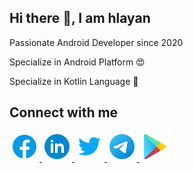## Hi there 👋, I am hlayan

Passionate Android Developer since 2020

Specialize in Android Platform 😍

Specialize in Kotlin Language 🥰

## Connect with me

<a href="https://www.facebook.com/hlayan.fb">
  <img alt="Facebook" src="https://github.com/hlayan/hlayan/blob/main/connect-with-me-icons/icons8-facebook.svg" width=48" height="48">
</a>

<a href="https://www.linkedin.com/in/hlayan">
  <img alt="LinkedIn" src="https://github.com/hlayan/hlayan/blob/main/connect-with-me-icons/icons8-linkedin-circled.svg" width=48" height="48">
</a>

<a href="https://twitter.com/hlayan_tt">
  <img alt="Twitter" src="https://github.com/hlayan/hlayan/blob/main/connect-with-me-icons/icons8-twitter.svg" width=48" height="48">
</a>

<a href="https://t.me/hlayan_tg">
  <img alt="Telegram" src="https://github.com/hlayan/hlayan/blob/main/connect-with-me-icons/icons8-telegram-app.svg" width=48" height="48">
</a>

<a href="https://play.google.com/store/apps/dev?id=4979257576048559572">
  <img alt="GooglePlay" src="https://github.com/hlayan/hlayan/blob/main/connect-with-me-icons/icons8-google-play.svg" width=48" height="48">
</a>

